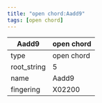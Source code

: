 ```yaml
---
title: "open chord:Aadd9"
tags: [open chord]
---
```


|Aadd9|open chord|
|---|---|
|type|open chord|
|root_string|5|
|name|Aadd9|
|fingering|X02200|


